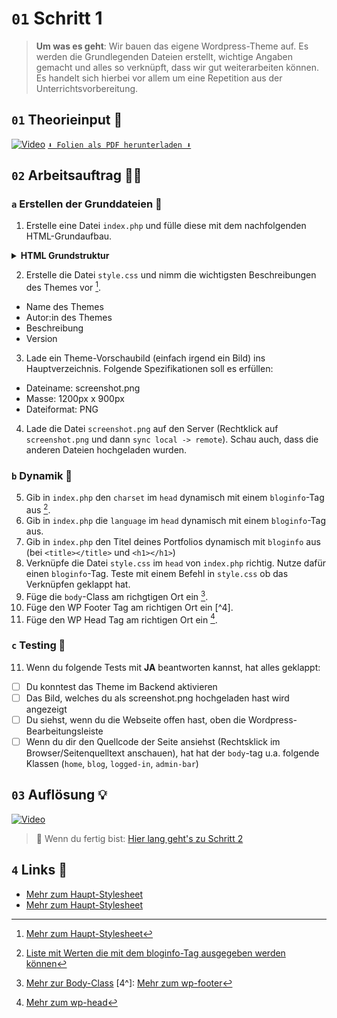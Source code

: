# `01` Schritt 1
> **Um was es geht**: 
> Wir bauen das eigene Wordpress-Theme auf. 
> Es werden die Grundlegenden Dateien erstellt, wichtige Angaben gemacht und alles so verknüpft, dass wir gut weiterarbeiten können. 
> Es handelt sich hierbei vor allem um eine Repetition aus der Unterrichtsvorbereitung.

## `01` Theorieinput 🧠
[![Video](https://i3.ytimg.com/vi/z1XVoRSLTjw/maxresdefault.jpg)](https://www.youtube.com/watch?v=z1XVoRSLTjw)
[`⬇️ Folien als PDF herunterladen ⬇️`](https://www.emojicopy.com/)

## `02` Arbeitsauftrag 🧑‍💻
### `a` Erstellen der Grunddateien 📃
1. Erstelle eine Datei `index.php` und fülle diese mit dem nachfolgenden HTML-Grundaufbau.
<details>
<summary><strong>HTML Grundstruktur</strong></summary>

```html
<html></html>
```
</details>

2. Erstelle die Datei `style.css` und  nimm die wichtigsten Beschreibungen des Themes vor [^1].
- Name des Themes
- Autor:in des Themes
- Beschreibung
- Version
3. Lade ein Theme-Vorschaubild (einfach irgend ein Bild) ins Hauptverzeichnis. Folgende Spezifikationen soll es erfüllen: 
- Dateiname: screenshot.png
- Masse: 1200px x 900px
- Dateiformat: PNG
4. Lade die Datei `screenshot.png` auf den Server (Rechtklick auf `screenshot.png` und dann `sync local -> remote`). Schau auch, dass die anderen Dateien hochgeladen wurden.

### `b` Dynamik 👯
5. Gib in `index.php` den `charset` im `head` dynamisch mit einem `bloginfo`-Tag aus [^2]. 
6. Gib in `index.php` die `language` im `head` dynamisch mit einem `bloginfo`-Tag aus. 
7. Gib in `index.php` den Titel deines Portfolios dynamisch mit `bloginfo` aus (bei `<title></title>` und `<h1></h1>`)
8. Verknüpfe die Datei `style.css` im `head` von `index.php` richtig. Nutze dafür einen `bloginfo`-Tag. Teste mit einem Befehl in `style.css` ob das Verknüpfen geklappt hat.
9. Füge die `body`-Class am richgtigen Ort ein [^3].
10. Füge den WP Footer Tag  am richtigen Ort ein [^4].
11. Füge den WP Head Tag am richtigen Ort ein [^5].

### `c` Testing 🚦
11. Wenn du folgende Tests mit **JA** beantworten kannst, hat alles geklappt:
- [ ] Du konntest das Theme im Backend aktivieren
- [ ] Das Bild, welches du als screenshot.png hochgeladen hast wird angezeigt
- [ ] Du siehst, wenn du die Webseite offen hast, oben die Wordpress- Bearbeitungsleiste
- [ ] Wenn du dir den Quellcode der Seite ansiehst (Rechtsklick im Browser/Seitenquelltext anschauen), hat hat der `body`-tag u.a. folgende Klassen (`home`, `blog`, `logged-in`, `admin-bar`)

[^1]: [Mehr zum Haupt-Stylesheet](https://developer.wordpress.org/themes/basics/main-stylesheet-style-%20css/#example)
[^2]: [Liste mit Werten die mit dem bloginfo-Tag ausgegeben werden können](https://developer.wordpress.org/reference/functions/bloginfo/#possible-values-for-show)
[^3]: [Mehr zur Body-Class](https://developer.wordpress.org/reference/functions/body_class/)
[4^]: [Mehr zum wp-footer](https://developer.wordpress.org/reference/functions/wp_footer/#user-%20contributed-notes)
[^5]: [Mehr zum wp-head](https://developer.wordpress.org/reference/functions/wp_head/#user-%20contributed-notes)

## `03` Auflösung 💡
[![Video](https://i3.ytimg.com/vi/z1XVoRSLTjw/maxresdefault.jpg)](https://www.youtube.com/watch?v=z1XVoRSLTjw)

>  🔗 Wenn du fertig bist:
>  [Hier lang geht's zu Schritt 2](/02_schritt02)

## `4` Links 🔗
- [Mehr zum Haupt-Stylesheet](https://developer.wordpress.org/themes/basics/main-stylesheet-style-%20css/#example)
- [Mehr zum Haupt-Stylesheet](https://developer.wordpress.org/themes/basics/main-stylesheet-style-%20css/#example)

